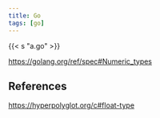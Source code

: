 ```yaml
---
title: Go
tags: [go]
---
```


{{< s "a.go" >}}

<https://golang.org/ref/spec#Numeric_types>

## References

<https://hyperpolyglot.org/c#float-type>
